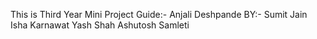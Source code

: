 This is Third Year Mini Project
Guide:- Anjali Deshpande
BY:-
Sumit Jain
Isha Karnawat
Yash Shah
Ashutosh Samleti